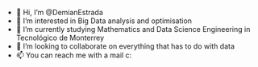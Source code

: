 - 👋 Hi, I’m @DemianEstrada
- 👀 I’m interested in Big Data analysis and optimisation
- 🌱 I’m currently studying Mathematics and Data Science Engineering in Tecnológico de Monterrey
- 💞️ I’m looking to collaborate on everything that has to do with data
- 📫 You can reach me with a mail c:


